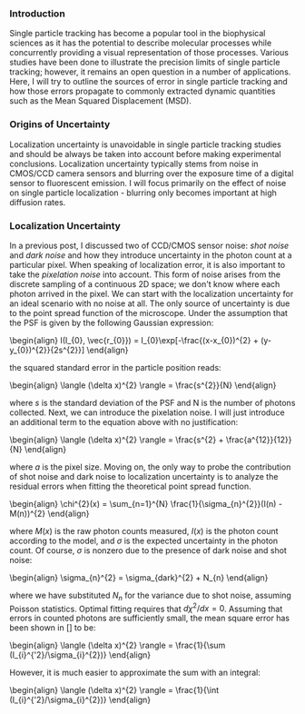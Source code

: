 ### Introduction

Single particle tracking has become a popular tool in the biophysical sciences as it has the potential to describe molecular processes while concurrently providing a visual representation of those processes. Various studies have been done to illustrate the precision limits of single particle tracking; however, it remains an open question in a number of applications. Here, I will try to outline the sources of error in single particle tracking and how those errors propagate to commonly extracted dynamic quantities such as the Mean Squared Displacement (MSD).

### Origins of Uncertainty

Localization uncertainty is unavoidable in single particle tracking studies and should be always be taken into account before making experimental conclusions. Localization uncertainty typically stems from noise in CMOS/CCD camera sensors and blurring over the exposure time of a digital sensor to fluorescent emission. I will focus primarily on the effect of noise on single particle localization - blurring only becomes important at high diffusion rates.

### Localization Uncertainty

In a previous post, I discussed two of CCD/CMOS sensor noise: *shot noise* and *dark noise* and how they introduce uncertainty in the photon count at a particular pixel. When speaking of localization error, it is also important to take the *pixelation noise* into account. This form of noise arises from the discrete sampling of a continuous 2D space; we don't know where each photon arrived in the pixel. We can start with the localization uncertainty for an ideal scenario with no noise at all. The only source of uncertainty is due to the point spread function of the microscope. Under the assumption that the PSF is given by the following Gaussian expression: 


\begin{align}
I(I_{0}, \vec{r_{0}}) = I_{0}\exp[-\frac{(x-x_{0})^{2} + (y-y_{0})^{2}}{2s^{2}}]
\end{align}


the squared standard error in the particle position reads: 

\begin{align}
\langle (\delta x)^{2} \rangle = \frac{s^{2}}{N}
\end{align}

where $s$ is the standard deviation of the PSF and N is the number of photons collected. Next, we can introduce the pixelation noise. I will just introduce an additional term to the equation above with no justification: 

\begin{align}
\langle (\delta x)^{2} \rangle = \frac{s^{2} + \frac{a^{12}}{12}}{N}
\end{align}

where $a$ is the pixel size. Moving on, the only way to probe the contribution of shot noise and dark noise to localization uncertainty is to analyze the residual errors when fitting the theoretical point spread function.

\begin{align}
\chi^{2}(x) = \sum_{n=1}^{N} \frac{1}{\sigma_{n}^{2}}(I(n) - M(n))^{2}
\end{align}

where $M(x)$ is the raw photon counts measured, $I(x)$ is the photon count according to the model, and $\sigma$ is the expected uncertainty in the photon count. Of course, $\sigma$ is nonzero due to the presence of dark noise and shot noise: 

\begin{align}
\sigma_{n}^{2} = \sigma_{dark}^{2} + N_{n}
\end{align}

where we have substituted $N_{n}$ for the variance due to shot noise, assuming Poisson statistics. Optimal fitting requires that $d\chi^{2}/dx = 0$. Assuming that errors in counted photons are sufficiently small, the mean square error has been shown in [] to be: 

\begin{align}
\langle (\delta x)^{2} \rangle = \frac{1}{\sum (I_{i}^{'2}/\sigma_{i}^{2})}
\end{align}

However, it is much easier to approximate the sum with an integral:

\begin{align}
\langle (\delta x)^{2} \rangle = \frac{1}{\int (I_{i}^{'2}/\sigma_{i}^{2})}
\end{align}
